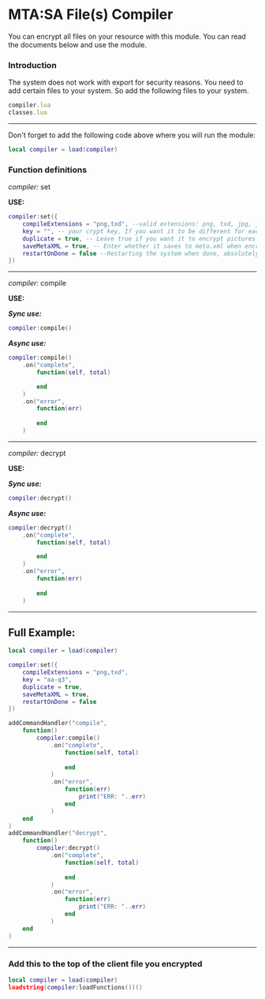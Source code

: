 # MTA:SA File(s) Compiler

You can encrypt all files on your resource with this module. You can read the documents below and use the module.


### Introduction

The system does not work with export for security reasons. You need to add certain files to your system.
So add the following files to your system.
```js
compiler.lua
classes.lua
```
<hr>

Don't forget to add the following code above where you will run the module:
```lua
local compiler = load(compiler)
```

### Function definitions

*compiler:* set

**USE:**
```lua
compiler:set({
    compileExtensions = "png,txd", --valid extensions: png, txd, jpg, jpeg, gif, dff, txd, ipb
    key = "", -- your crypt key, If you want it to be different for each resource you can use ( md5(getResourceName(getThisResource)) ) 
    duplicate = true, -- Leave true if you want it to encrypt pictures every resource starts.
    saveMetaXML = true, -- Enter whether it saves to meta.xml when encrypted or decrypted (true/false)
    restartOnDone = false --Restarting the system when done, absolutely necessary (require acl)
})
```

<hr>

*compiler:* compile

**USE:**

***Sync use:***
```lua
compiler:compile()
```

***Async use:***
```lua
compiler:compile()
    .on("complete",
        function(self, total)

        end
    )
    .on("error",
        function(err)
            
        end
    )
```

<hr>

*compiler:* decrypt

**USE:**

***Sync use:***
```lua
compiler:decrypt()
```

***Async use:***
```lua
compiler:decrypt()
    .on("complete",
        function(self, total)

        end
    )
    .on("error",
        function(err)
            
        end
    )
```

<hr>

## Full Example:

```lua
local compiler = load(compiler)

compiler:set({
    compileExtensions = "png,txd",
    key = "aa-q3",
    duplicate = true,
    saveMetaXML = true,
    restartOnDone = false
})

addCommandHandler("compile",
    function()
        compiler:compile()
            .on("complete",
                function(self, total)
                    
                end
            )
            .on("error",
                function(err)
                    print("ERR: "..err)
                end
            )
    end
)
addCommandHandler("decrypt",
    function()
        compiler:decrypt()
            .on("complete",
                function(self, total)
                    
                end
            )
            .on("error",
                function(err)
                    print("ERR: "..err)
                end
            )
    end
)
```

<hr>

### Add this to the top of the client file you encrypted

```lua
local compiler = load(compiler)
loadstring(compiler:loadFunctions())()
```
